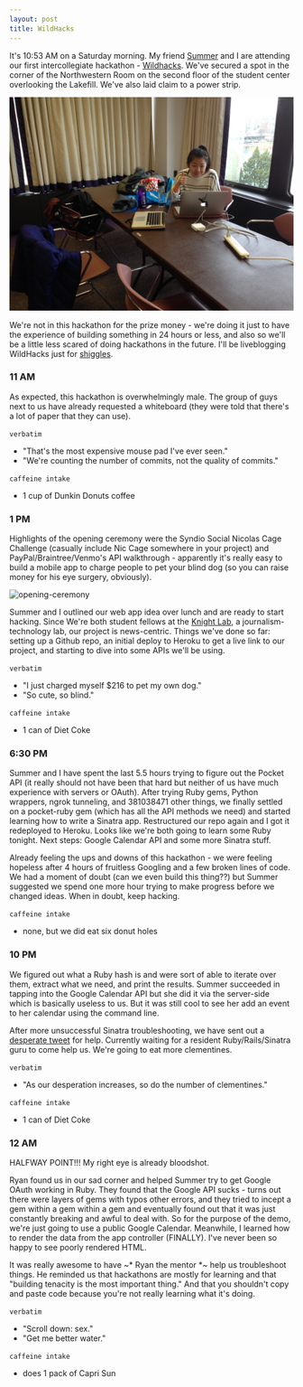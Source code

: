 ```yaml
---
layout: post
title: WildHacks
---
```


It's 10:53 AM on a Saturday morning. My friend [Summer](https://twitter.com/suymilk) and I are attending our first intercollegiate hackathon - [Wildhacks](http://wildhacks.org). We've secured a spot in the corner of the Northwestern Room on the second floor of the student center overlooking the Lakefill. We've also laid claim to a power strip.

![wildhacks-corner](../images/wildhacks-corner.jpg)

We're not in this hackathon for the prize money - we're doing it just to have the experience of building something in 24 hours or less, and also so we'll be a little less scared of doing hackathons in the future. I'll be liveblogging WildHacks just for [shiggles](http://www.urbandictionary.com/define.php?term=shiggles).

### 11 AM
As expected, this hackathon is overwhelmingly male. The group of guys next to us have already requested a whiteboard (they were told that there's a lot of paper that they can use).

`verbatim`

+ "That's the most expensive mouse pad I've ever seen."
+ "We're counting the number of commits, not the quality of commits."

`caffeine intake`

+ 1 cup of Dunkin Donuts coffee

### 1 PM
Highlights of the opening ceremony were the Syndio Social Nicolas Cage Challenge (casually include Nic Cage somewhere in your project) and PayPal/Braintree/Venmo's API walkthrough - apparently it's really easy to build a mobile app to charge people to pet your blind dog (so you can raise money for his eye surgery, obviously).

![opening-ceremony](http://i.imgur.com/cXhJnFi.jpg)

Summer and I outlined our web app idea over lunch and are ready to start hacking. Since We're both student fellows at the [Knight Lab](http://knightlab.northwestern.edu), a journalism-technology lab, our project is news-centric. Things we've done so far: setting up a Github repo, an initial deploy to Heroku to get a live link to our project, and starting to dive into some APIs we'll be using.

`verbatim`

+ "I just charged myself $216 to pet my own dog."
+ "So cute, so blind."

`caffeine intake`

+ 1 can of Diet Coke

### 6:30 PM
Summer and I have spent the last 5.5 hours trying to figure out the Pocket API (it really should not have been that hard but neither of us have much experience with servers or OAuth). After trying Ruby gems, Python wrappers, ngrok tunneling, and 381038471 other things, we finally settled on a pocket-ruby gem (which has all the API methods we need) and started learning how to write a Sinatra app. Restructured our repo again and I got it redeployed to Heroku. Looks like we're both going to learn some Ruby tonight. Next steps: Google Calendar API and some more Sinatra stuff.

Already feeling the ups and downs of this hackathon - we were feeling hopeless after 4 hours of fruitless Googling and a few broken lines of code. We had a moment of doubt (can we even build this thing??) but Summer suggested we spend one more hour trying to make progress before we changed ideas. When in doubt, keep hacking.

`caffeine intake`

+ none, but we did eat six donut holes

### 10 PM
We figured out what a Ruby hash is and were sort of able to iterate over them, extract what we need, and print the results. Summer succeeded in tapping into the Google Calendar API but she did it via the server-side which is basically useless to us. But it was still cool to see her add an event to her calendar using the command line.

After more unsuccessful Sinatra troubleshooting, we have sent out a [desperate tweet](https://twitter.com/suymilk/status/536368607039864833) for help. Currently waiting for a resident Ruby/Rails/Sinatra guru to come help us. We're going to eat more clementines.

`verbatim`

+ "As our desperation increases, so do the number of clementines."

`caffeine intake`

+ 1 can of Diet Coke

### 12 AM
HALFWAY POINT!!! My right eye is already bloodshot.

Ryan found us in our sad corner and helped Summer try to get Google OAuth working in Ruby. They found that the Google API sucks - turns out there were layers of gems with typos other errors, and they tried to incept a gem within a gem within a gem and eventually found out that it was just constantly breaking and awful to deal with. So for the purpose of the demo, we're just going to use a public Google Calendar. Meanwhile, I learned how to render the data from the app controller (FINALLY). I've never been so happy to see poorly rendered HTML.

It was really awesome to have ~* Ryan the mentor *~ help us troubleshoot things. He reminded us that hackathons are mostly for learning and that "building tenacity is the most important thing." And that you shouldn't copy and paste code because you're not really learning what it's doing.

`verbatim`

+ "Scroll down: sex."
+ "Get me better water."

`caffeine intake`

+ does 1 pack of Capri Sun